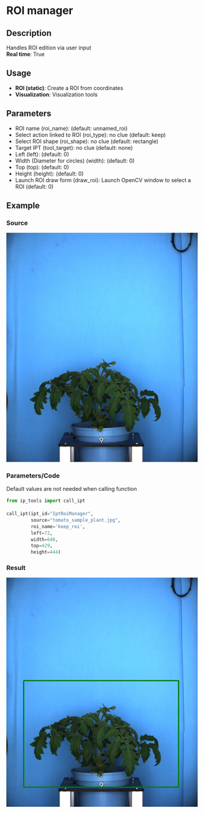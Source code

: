 # ROI manager
## Description
Handles ROI edition via user input<br>**Real time**: True
## Usage
- **ROI (static)**: Create a ROI from coordinates
- **Visualization**: Visualization tools
## Parameters
- ROI name (roi_name):  (default: unnamed_roi)
- Select action linked to ROI (roi_type): no clue (default: keep)
- Select ROI shape (roi_shape): no clue (default: rectangle)
- Target IPT (tool_target): no clue (default: none)
- Left (left):  (default: 0)
- Width (Diameter for circles) (width):  (default: 0)
- Top (top):  (default: 0)
- Height (height):  (default: 0)
- Launch ROI draw form (draw_roi): Launch OpenCV window to select a ROI (default: 0)
## Example
### Source
![Source image](images/tomato_sample_plant.jpg)

### Parameters/Code
Default values are not needed when calling function
```python
from ip_tools import call_ipt

call_ipt(ipt_id="IptRoiManager",
         source="tomato_sample_plant.jpg",
         roi_name='keep_roi',
         left=72,
         width=648,
         top=429,
         height=444)
```
### Result
![Result image](images/ipt_ROI_manager.jpg)
